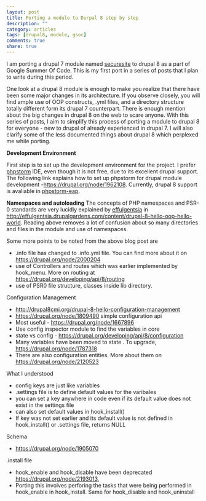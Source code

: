 ```yaml
---
layout: post
title: Porting a module to Durpal 8 step by step
description: ""
category: articles
tags: [drupal8, module, gsoc]
comments: true
share: true
---
```


I am porting a drupal 7 module named [securesite](https://drupal.org/project/securesite) to drupal 8 as a part of Google Summer Of Code. This is my first port in a series of posts that I plan to write during this period.

One look at a drupal 8 module is enough to make you realize that there have been some major changes in its architecture. If you observe closely, you will find ample use of OOP constructs, .yml files, and a directory structure totally different form its drupal 7 counterpart. There is enough mention about the big changes in drupal 8 on the web to scare anyone. With this series of posts, I aim to simplify this process of porting a module to drupal 8 for everyone - new to drupal of already experienced in drupal 7. I will also clarify some of the less documented things about drupal 8 which perplexed me while porting.

**Development Environment**

First step is to set up the development environment for the project. I prefer [phpstorm](www.jetbrains.com/phpstorm/) IDE, even though it is not free, due to its excellent drupal support. The following link explains how to set up phpstorm for drupal module development -https://drupal.org/node/1962108. Currently, drupal 8 support is avaliable in [phpstorm-eap](http://confluence.jetbrains.com/display/PhpStorm/PhpStorm+Early+Access+Program).

**Namespaces and autoloading**
The concepts of PHP namespaces and PSR-0 standards are very lucidly explained by [effulgentsia](https://drupal.org/user/78040) in
http://effulgentsia.drupalgardens.com/content/drupal-8-hello-oop-hello-world.
Reading above removes a lot of confusion about so many directories and files in the module and use of namespaces.

Some more points to be noted from the above blog post are
- .info file has changed to .info.yml file. You can find more about it on https://drupal.org/node/2000204
- use of Controllers and routes which was earlier implemented by hook_menu. More on routing at https://drupal.org/developing/api/8/routing
- use of PSR0 file structure, classes inside lib directory. 

Configuration Management

- http://drupal8cmi.org/drupal-8-hello-configuration-management
- https://drupal.org/node/1809490   simple configuration api
- Most useful - https://drupal.org/node/1667896
- Use config inspector module to find the variables in core
- state vs config - https://drupal.org/developing/api/8/configuration
- Many variables have been moved to state . To upgrade, https://drupal.org/node/1787318
- There are also configuration entities. More about them on https://drupal.org/node/2120523

What I understood 
- config keys are just like variables
- .settings file is to define default values for the varibales
- you can set a key anywhere in code even if its default value does not exist in the settings file
- can also set default values in hook_install()
- If key was not set earlier and its default value is not defined in hook_install() or .settings file, returns NULL

Schema
- https://drupal.org/node/1905070

.install file

- hook_enable and hook_disable have been deprecated https://drupal.org/node/2193013, 
- Porting this involves perforing the tasks that were being performed in hook_enable in hook_install. Same for hook_disable and hook_uninstall
